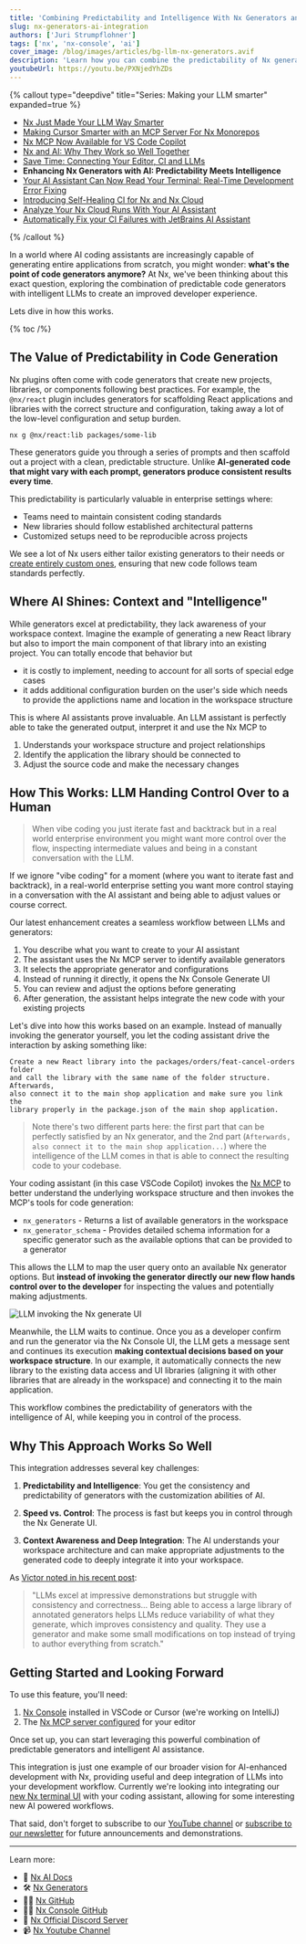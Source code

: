 ```yaml
---
title: 'Combining Predictability and Intelligence With Nx Generators and AI'
slug: nx-generators-ai-integration
authors: ['Juri Strumpflohner']
tags: ['nx', 'nx-console', 'ai']
cover_image: /blog/images/articles/bg-llm-nx-generators.avif
description: 'Learn how you can combine the predictability of Nx generators code generators with the intelligence of LLMs which are able to integrate them into your workspace specific context.'
youtubeUrl: https://youtu.be/PXNjedYhZDs
---
```


{% callout type="deepdive" title="Series: Making your LLM smarter" expanded=true %}

- [Nx Just Made Your LLM Way Smarter](/blog/nx-just-made-your-llm-smarter)
- [Making Cursor Smarter with an MCP Server For Nx Monorepos](/blog/nx-made-cursor-smarter)
- [Nx MCP Now Available for VS Code Copilot](/blog/nx-mcp-vscode-copilot)
- [Nx and AI: Why They Work so Well Together](/blog/nx-and-ai-why-they-work-together)
- [Save Time: Connecting Your Editor, CI and LLMs](/blog/nx-editor-ci-llm-integration)
- **Enhancing Nx Generators with AI: Predictability Meets Intelligence**
- [Your AI Assistant Can Now Read Your Terminal: Real-Time Development Error Fixing](/blog/nx-terminal-integration-ai)
- [Introducing Self-Healing CI for Nx and Nx Cloud](/blog/nx-self-healing-ci)
- [Analyze Your Nx Cloud Runs With Your AI Assistant](/blog/nx-cloud-analyze-via-nx-mcp)
- [Automatically Fix your CI Failures with JetBrains AI Assistant](/blog/jetbrains-ci-autofix)

{% /callout %}

In a world where AI coding assistants are increasingly capable of generating entire applications from scratch, you might wonder: **what's the point of code generators anymore?** At Nx, we've been thinking about this exact question, exploring the combination of predictable code generators with intelligent LLMs to create an improved developer experience.

Lets dive in how this works.

{% toc /%}

## The Value of Predictability in Code Generation

Nx plugins often come with code generators that create new projects, libraries, or components following best practices. For example, the `@nx/react` plugin includes generators for scaffolding React applications and libraries with the correct structure and configuration, taking away a lot of the low-level configuration and setup burden.

```shell
nx g @nx/react:lib packages/some-lib
```

These generators guide you through a series of prompts and then scaffold out a project with a clean, predictable structure. Unlike **AI-generated code that might vary with each prompt, generators produce consistent results every time**.

This predictability is particularly valuable in enterprise settings where:

- Teams need to maintain consistent coding standards
- New libraries should follow established architectural patterns
- Customized setups need to be reproducible across projects

We see a lot of Nx users either tailor existing generators to their needs or [create entirely custom ones](/docs/extending-nx/local-generators), ensuring that new code follows team standards perfectly.

## Where AI Shines: Context and "Intelligence"

While generators excel at predictability, they lack awareness of your workspace context. Imagine the example of generating a new React library but also to import the main component of that library into an existing project. You can totally encode that behavior but

- it is costly to implement, needing to account for all sorts of special edge cases
- it adds additional configuration burden on the user's side which needs to provide the applictions name and location in the workspace structure

This is where AI assistants prove invaluable. An LLM assistant is perfectly able to take the generated output, interpret it and use the Nx MCP to

1. Understands your workspace structure and project relationships
2. Identify the application the library should be connected to
3. Adjust the source code and make the necessary changes

## How This Works: LLM Handing Control Over to a Human

> When vibe coding you just iterate fast and backtrack but in a real world enterprise environment you might want more control over the flow, inspecting intermediate values and being in a constant conversation with the LLM.

If we ignore "vibe coding" for a moment (where you want to iterate fast and backtrack), in a real-world enterprise setting you want more control staying in a conversation with the AI assistant and being able to adjust values or course correct.

Our latest enhancement creates a seamless workflow between LLMs and generators:

1. You describe what you want to create to your AI assistant
2. The assistant uses the Nx MCP server to identify available generators
3. It selects the appropriate generator and configurations
4. Instead of running it directly, it opens the Nx Console Generate UI
5. You can review and adjust the options before generating
6. After generation, the assistant helps integrate the new code with your existing projects

Let's dive into how this works based on an example. Instead of manually invoking the generator yourself, you let the coding assistant drive the interaction by asking something like:

```plaintext
Create a new React library into the packages/orders/feat-cancel-orders folder
and call the library with the same name of the folder structure. Afterwards,
also connect it to the main shop application and make sure you link the
library properly in the package.json of the main shop application.
```

> Note there's two different parts here: the first part that can be perfectly satisfied by an Nx generator, and the 2nd part (`Afterwards, also connect it to the main shop application...`) where the intelligence of the LLM comes in that is able to connect the resulting code to your codebase.

Your coding assistant (in this case VSCode Copilot) invokes the [Nx MCP](/docs/features/enhance-ai) to better understand the underlying workspace structure and then invokes the MCP's tools for code generation:

- `nx_generators` - Returns a list of available generators in the workspace
- `nx_generator_schema` - Provides detailed schema information for a specific generator such as the available options that can be provided to a generator

This allows the LLM to map the user query onto an available Nx generator options. But **instead of invoking the generator directly our new flow hands control over to the developer** for inspecting the values and potentially making adjustments.

![LLM invoking the Nx generate UI](/blog/images/articles/llm-nx-generate-ui.avif)

Meanwhile, the LLM waits to continue. Once you as a developer confirm and run the generator via the Nx Console UI, the LLM gets a message sent and continues its execution **making contextual decisions based on your workspace structure**. In our example, it automatically connects the new library to the existing data access and UI libraries (aligning it with other libraries that are already in the workspace) and connecting it to the main application.

This workflow combines the predictability of generators with the intelligence of AI, while keeping you in control of the process.

## Why This Approach Works So Well

This integration addresses several key challenges:

1. **Predictability and Intelligence**: You get the consistency and predictability of generators with the customization abilities of AI.

2. **Speed vs. Control**: The process is fast but keeps you in control through the Nx Generate UI.

3. **Context Awareness and Deep Integration**: The AI understands your workspace architecture and can make appropriate adjustments to the generated code to deeply integrate it into your workspace.

As [Victor noted in his recent post](/blog/nx-and-ai-why-they-work-together):

> "LLMs excel at impressive demonstrations but struggle with consistency and correctness... Being able to access a large library of annotated generators helps LLMs reduce variability of what they generate, which improves consistency and quality. They use a generator and make some small modifications on top instead of trying to author everything from scratch."

## Getting Started and Looking Forward

To use this feature, you'll need:

1. [Nx Console](/docs/getting-started/editor-setup) installed in VSCode or Cursor (we're working on IntelliJ)
2. The [Nx MCP server configured](/docs/features/enhance-ai) for your editor

Once set up, you can start leveraging this powerful combination of predictable generators and intelligent AI assistance.

This integration is just one example of our broader vision for AI-enhanced development with Nx, providing useful and deep integration of LLMs into your development workflow. Currently we're looking into integrating our [new Nx terminal UI](/blog/nx-21-terminal-ui) with your coding assistant, allowing for some interesting new AI powered workflows.

That said, don't forget to subscribe to our [YouTube channel](https://www.youtube.com/@nxdevtools) or [subscribe to our newsletter](https://go.nx.dev/nx-newsletter) for future announcements and demonstrations.

---

Learn more:

- 🧠 [Nx AI Docs](/docs/features/enhance-ai)
- 🛠️ [Nx Generators](/docs/features/generate-code)
- 👩‍💻 [Nx GitHub](https://github.com/nrwl/nx)
- 👩‍💻 [Nx Console GitHub](https://github.com/nrwl/nx-console)
- 💬 [Nx Official Discord Server](https://go.nx.dev/community)
- 📹 [Nx Youtube Channel](https://www.youtube.com/@nxdevtools)
